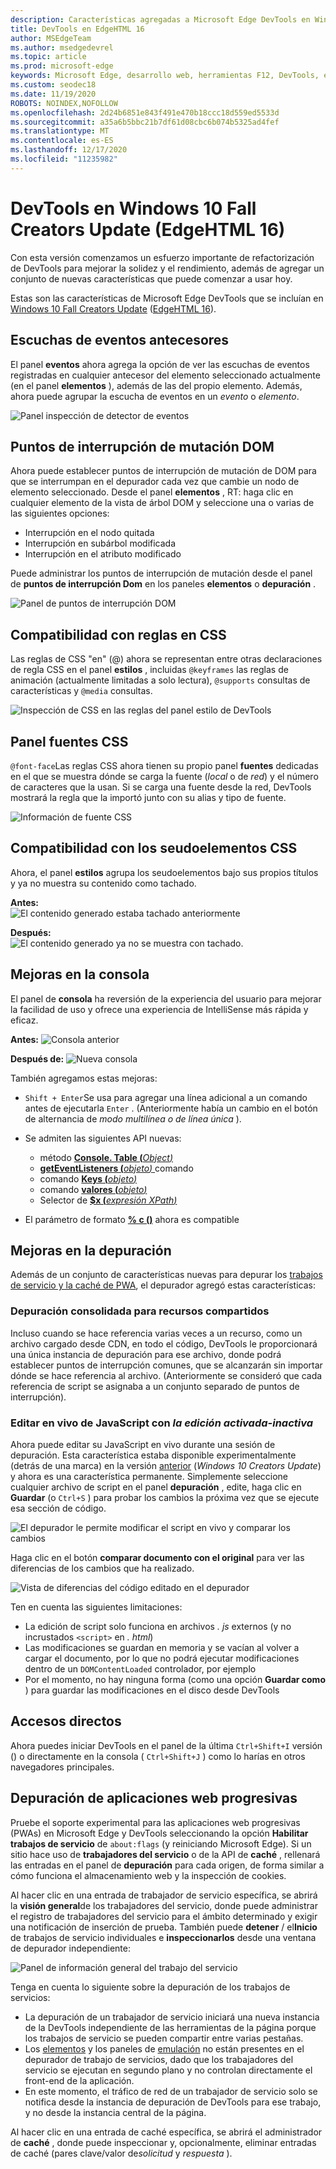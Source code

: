 ```yaml
---
description: Características agregadas a Microsoft Edge DevTools en Windows 10 Fall Creators Update (EdgeHTML 16)
title: DevTools en EdgeHTML 16
author: MSEdgeTeam
ms.author: msedgedevrel
ms.topic: article
ms.prod: microsoft-edge
keywords: Microsoft Edge, desarrollo web, herramientas F12, DevTools, edgehtml 16
ms.custom: seodec18
ms.date: 11/19/2020
ROBOTS: NOINDEX,NOFOLLOW
ms.openlocfilehash: 2d24b6851e843f491e470b18ccc18d559ed5533d
ms.sourcegitcommit: a35a6b5bbc21b7df61d08cbc6b074b5325ad4fef
ms.translationtype: MT
ms.contentlocale: es-ES
ms.lasthandoff: 12/17/2020
ms.locfileid: "11235982"
---
```

# DevTools en Windows 10 Fall Creators Update (EdgeHTML 16)

Con esta versión comenzamos un esfuerzo importante de refactorización de DevTools para mejorar la solidez y el rendimiento, además de agregar un conjunto de nuevas características que puede comenzar a usar hoy. 

Estas son las características de Microsoft Edge DevTools que se incluían en [Windows 10 Fall Creators Update](/windows/uwp/whats-new/windows-10-build-16299) ([EdgeHTML 16](https://aka.ms/devguide_edgehtml_16)).

## Escuchas de eventos antecesores 

El panel **eventos** ahora agrega la opción de ver las escuchas de eventos registradas en cualquier antecesor del elemento seleccionado actualmente (en el panel **elementos** ), además de las del propio elemento. Además, ahora puede agrupar la escucha de eventos en un *evento* o *elemento*. 

![Panel inspección de detector de eventos](../media/elements_ancestor_events.png)

## Puntos de interrupción de mutación DOM

Ahora puede establecer puntos de interrupción de mutación de DOM para que se interrumpan en el depurador cada vez que cambie un nodo de elemento seleccionado. Desde el panel **elementos** , RT: haga clic en cualquier elemento de la vista de árbol DOM y seleccione una o varias de las siguientes opciones:

 - Interrupción en el nodo quitada
 - Interrupción en subárbol modificada
 - Interrupción en el atributo modificado

Puede administrar los puntos de interrupción de mutación desde el panel de **puntos de interrupción Dom** en los paneles **elementos** o **depuración** .

![Panel de puntos de interrupción DOM](../media/elements_dom_breakpoints.png)

## Compatibilidad con reglas en CSS

Las reglas de CSS "en" (@) ahora se representan entre otras declaraciones de regla CSS en el panel **estilos** , incluidas `@keyframes` las reglas de animación (actualmente limitadas a solo lectura), `@supports` consultas de características y `@media` consultas.

![Inspección de CSS en las reglas del panel estilo de DevTools](../media/elements_at_rules.png)

## Panel fuentes CSS

`@font-face`Las reglas CSS ahora tienen su propio panel **fuentes** dedicadas en el que se muestra dónde se carga la fuente (*local* o de *red*) y el número de caracteres que la usan. Si se carga una fuente desde la red, DevTools mostrará la regla que la importó junto con su alias y tipo de fuente.

![Información de fuente CSS](../media/elements_fonts.png)

## Compatibilidad con los seudoelementos CSS

Ahora, el panel **estilos** agrupa los seudoelementos bajo sus propios títulos y ya no muestra su contenido como tachado.

**Antes:**
<br>
![El contenido generado estaba tachado anteriormente](../media/gc_before.png)

**Después:**
<br>
![El contenido generado ya no se muestra con tachado.](../media/gc_after.png)

## Mejoras en la consola

El panel de **consola** ha reversión de la experiencia del usuario para mejorar la facilidad de uso y ofrece una experiencia de IntelliSense más rápida y eficaz.

**Antes:** 
![ Consola anterior](../media/console_old.png)

**Después de:** 
![ Nueva consola](../media/console_new.png)

También agregamos estas mejoras:

 -  `Shift + Enter`Se usa para agregar una línea adicional a un comando antes de ejecutarla `Enter` . (Anteriormente había un cambio en el botón de alternancia de *modo multilínea o de línea única* ).

 - Se admiten las siguientes API nuevas:
    - método [ **Console. Table (**_Object_*_)_* ](../console/console-api.md#organizing-log-output)
    - [ **getEventListeners (**_objeto_*_)_* ](../console/command-line.md#event-listeners) comando
    - comando [ **Keys (**_objeto_*_)_* ](../console/command-line.md#object-inspection)
    - comando [ **valores (**_objeto_*_)_* ](../console/command-line.md#object-inspection)
    - Selector de [ **$x (**_expresión XPath_*_)_* ](../console/command-line.md#dom-selectors)

 - El parámetro de formato [**% c ()**](../console/console-api.md#logging-custom-messages) ahora es compatible

## Mejoras en la depuración

Además de un conjunto de características nuevas para depurar los [trabajos de servicio y la caché de PWA](#progressive-web-app-debugging), el depurador agregó estas características:

### Depuración consolidada para recursos compartidos

Incluso cuando se hace referencia varias veces a un recurso, como un archivo cargado desde CDN, en todo el código, DevTools le proporcionará una única instancia de depuración para ese archivo, donde podrá establecer puntos de interrupción comunes, que se alcanzarán sin importar dónde se hace referencia al archivo. (Anteriormente se consideró que cada referencia de script se asignaba a un conjunto separado de puntos de interrupción).

### Editar en vivo de JavaScript con *la edición activada-inactiva*

Ahora puede editar su JavaScript en vivo durante una sesión de depuración. Esta característica estaba disponible experimentalmente (detrás de una marca) en la versión [anterior](https://blogs.windows.com/buildingapps/2017/04/05/windows-10-creators-update-creators-update-sdk-released/#MMhK2OdcrR12Vi6u.97) (*Windows 10 Creators Update*) y ahora es una característica permanente. Simplemente seleccione cualquier archivo de script en el panel **depuración** , edite, haga clic en **Guardar** (o `Ctrl+S` ) para probar los cambios la próxima vez que se ejecute esa sección de código. 

![El depurador le permite modificar el script en vivo y comparar los cambios](../media/debugger_edit_buttons.png) 

Haga clic en el botón **comparar documento con el original** para ver las diferencias de los cambios que ha realizado.

![Vista de diferencias del código editado en el depurador](../media/debugger_edit_code.png) 

Ten en cuenta las siguientes limitaciones:

- La edición de script solo funciona en archivos *. js* externos (y no incrustados `<script>` en *. html*)
- Las modificaciones se guardan en memoria y se vacían al volver a cargar el documento, por lo que no podrá ejecutar modificaciones dentro de un `DOMContentLoaded` controlador, por ejemplo
- Por el momento, no hay ninguna forma (como una opción **Guardar como** ) para guardar las modificaciones en el disco desde DevTools

## Accesos directos

Ahora puedes iniciar DevTools en el panel de la última `Ctrl+Shift+I` versión () o directamente en la consola ( `Ctrl+Shift+J` ) como lo harías en otros navegadores principales.

## Depuración de aplicaciones web progresivas

Pruebe el soporte experimental para las aplicaciones web progresivas (PWAs) en Microsoft Edge y DevTools seleccionando la opción **Habilitar trabajos de servicio** de `about:flags` (y reiniciando Microsoft Edge). Si un sitio hace uso de **trabajadores del servicio** o de la API de **caché** , rellenará las entradas en el panel de **depuración** para cada origen, de forma similar a cómo funciona el almacenamiento web y la inspección de cookies.

Al hacer clic en una entrada de trabajador de servicio específica, se abrirá la **visión general**de los trabajadores del servicio, donde puede administrar el registro de trabajadores del servicio para el ámbito determinado y exigir una notificación de inserción de prueba. También puede **detener** / el**Inicio** de trabajos de servicio individuales e **inspeccionarlos** desde una ventana de depurador independiente:

![Panel de información general del trabajo del servicio](../media/debugger_sw_overview.png)

Tenga en cuenta lo siguiente sobre la depuración de los trabajos de servicios:

 - La depuración de un trabajador de servicio iniciará una nueva instancia de la DevTools independiente de las herramientas de la página porque los trabajos de servicio se pueden compartir entre varias pestañas. 
 - Los [elementos](../elements.md) y los paneles de [emulación](../emulation.md) no están presentes en el depurador de trabajo de servicios, dado que los trabajadores del servicio se ejecutan en segundo plano y no controlan directamente el front-end de la aplicación.
 - En este momento, el tráfico de red de un trabajador de servicio solo se notifica desde la instancia de depuración de DevTools para ese trabajo, y no desde la instancia central de la página.

Al hacer clic en una entrada de caché específica, se abrirá el administrador de **caché** , donde puede inspeccionar y, opcionalmente, eliminar entradas de caché (pares clave/valor de*solicitud* y *respuesta* ).
